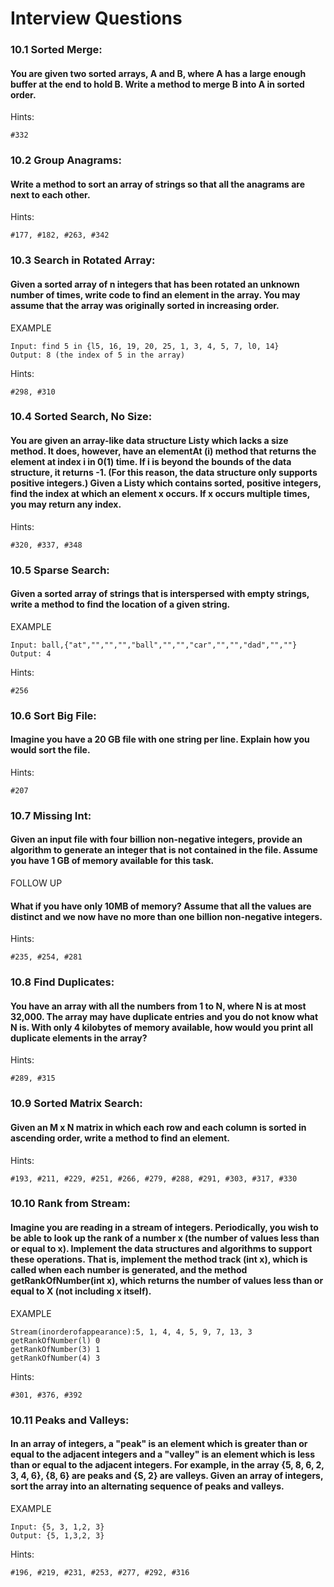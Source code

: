 # Interview Questions

### 10.1 Sorted Merge:
#### You are given two sorted arrays, A and B, where A has a large enough buffer at the end to hold B. Write a method to merge B into A in sorted order.
Hints:
```
#332
```
### 10.2 Group Anagrams:
#### Write a method to sort an array of strings so that all the anagrams are next to each other.
Hints:
```
#177, #182, #263, #342
```

### 10.3 Search in Rotated Array:
#### Given a sorted array of n integers that has been rotated an unknown number of times, write code to find an element in the array. You may assume that the array was originally sorted in increasing order.
EXAMPLE
```
Input: find 5 in {l5, 16, 19, 20, 25, 1, 3, 4, 5, 7, l0, 14}
Output: 8 (the index of 5 in the array)
```
Hints:
```
#298, #310
```

### 10.4 Sorted Search, No Size:
#### You are given an array-like data structure Listy which lacks a size method. It does, however, have an elementAt (i) method that returns the element at index i in 0(1) time. If i is beyond the bounds of the data structure, it returns -1. (For this reason, the data structure only supports positive integers.) Given a Listy which contains sorted, positive integers, find the index at which an element x occurs. If x occurs multiple times, you may return any index.
Hints:
```
#320, #337, #348
```

### 10.5 Sparse Search:
#### Given a sorted array of strings that is interspersed with empty strings, write a method to find the location of a given string.
EXAMPLE
```
Input: ball,{"at","","","","ball","","","car","","","dad","",""}
Output: 4
```
Hints:
```
#256
```
### 10.6 Sort Big File:
#### Imagine you have a 20 GB file with one string per line. Explain how you would sort the file.
Hints:
```
#207
```

### 10.7 Missing Int:
#### Given an input file with four billion non-negative integers, provide an algorithm to generate an integer that is not contained in the file. Assume you have 1 GB of memory available for this task.
FOLLOW UP
#### What if you have only 10MB of memory? Assume that all the values are distinct and we now have no more than one billion non-negative integers.
Hints:
```
#235, #254, #281
```

### 10.8 Find Duplicates:
#### You have an array with all the numbers from 1 to N, where N is at most 32,000. The array may have duplicate entries and you do not know what N is. With only 4 kilobytes of memory available, how would you print all duplicate elements in the array?
Hints:
```
#289, #315
```

### 10.9 Sorted Matrix Search:
#### Given an M x N matrix in which each row and each column is sorted in ascending order, write a method to find an element.
Hints:
```
#193, #211, #229, #251, #266, #279, #288, #291, #303, #317, #330
```

### 10.10 Rank from Stream:
#### Imagine you are reading in a stream of integers. Periodically, you wish to be able to look up the rank of a number x (the number of values less than or equal to x). Implement the data structures and algorithms to support these operations. That is, implement the method track (int x), which is called when each number is generated, and the method getRankOfNumber(int x), which returns the number of values less than or equal to X (not including x itself).
EXAMPLE
```
Stream(inorderofappearance):5, 1, 4, 4, 5, 9, 7, 13, 3
getRankOfNumber(l) 0
getRankOfNumber(3) 1
getRankOfNumber(4) 3
```
Hints:
```
#301, #376, #392
```

### 10.11 Peaks and Valleys:
#### In an array of integers, a "peak" is an element which is greater than or equal to the adjacent integers and a "valley" is an element which is less than or equal to the adjacent integers. For example, in the array {5, 8, 6, 2, 3, 4, 6}, {8, 6} are peaks and {S, 2} are valleys. Given an array of integers, sort the array into an alternating sequence of peaks and valleys.
EXAMPLE
```
Input: {5, 3, 1,2, 3}
Output: {5, 1,3,2, 3}
```
Hints:
```
#196, #219, #231, #253, #277, #292, #316
```